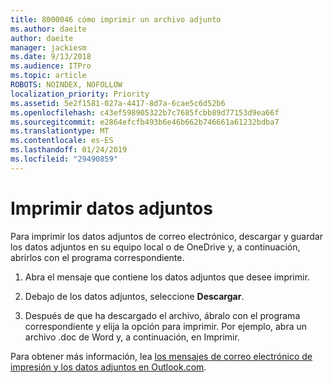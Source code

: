 ```yaml
---
title: 8000046 cómo imprimir un archivo adjunto
ms.author: daeite
author: daeite
manager: jackiesm
ms.date: 9/13/2018
ms.audience: ITPro
ms.topic: article
ROBOTS: NOINDEX, NOFOLLOW
localization_priority: Priority
ms.assetid: 5e2f1581-027a-4417-8d7a-6cae5c6d52b6
ms.openlocfilehash: c43ef598905322b7c7685fcbb89d77153d9ea66f
ms.sourcegitcommit: e2864efcfb493b6e46b662b746661a61232bdba7
ms.translationtype: MT
ms.contentlocale: es-ES
ms.lasthandoff: 01/24/2019
ms.locfileid: "29490859"
---
```

# <a name="print-an-attachment"></a>Imprimir datos adjuntos

Para imprimir los datos adjuntos de correo electrónico, descargar y guardar los datos adjuntos en su equipo local o de OneDrive y, a continuación, abrirlos con el programa correspondiente.
  
1. Abra el mensaje que contiene los datos adjuntos que desee imprimir.
    
2. Debajo de los datos adjuntos, seleccione **Descargar**. 
    
3. Después de que ha descargado el archivo, ábralo con el programa correspondiente y elija la opción para imprimir. Por ejemplo, abra un archivo .doc de Word y, a continuación, en Imprimir.
    
Para obtener más información, lea [los mensajes de correo electrónico de impresión y los datos adjuntos en Outlook.com](https://go.microsoft.com/fwlink/?linkid=2021110&amp;clcid=0x409).
  

